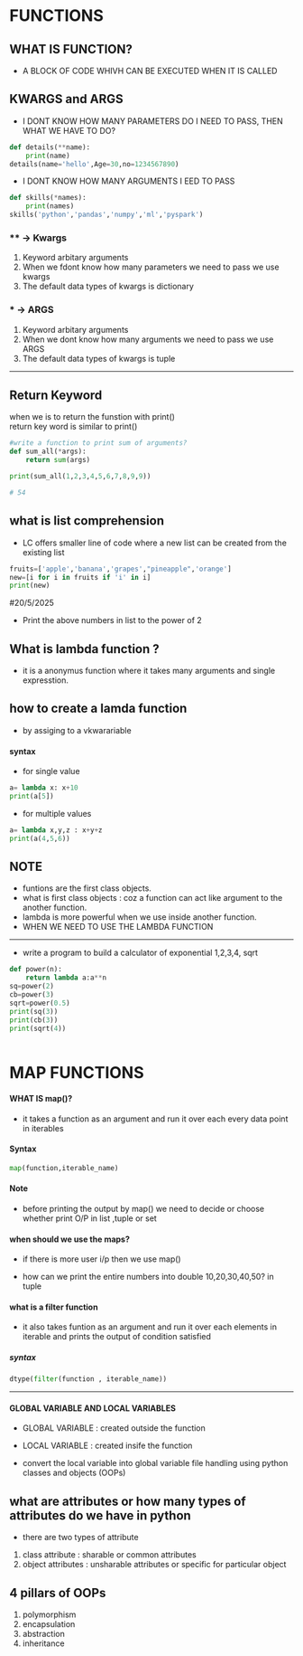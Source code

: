 # FUNCTIONS

## WHAT IS FUNCTION?
- A BLOCK OF CODE WHIVH CAN BE EXECUTED WHEN IT IS CALLED

## KWARGS and ARGS

- I DONT KNOW HOW MANY PARAMETERS DO I NEED TO PASS, THEN WHAT WE HAVE TO DO?

```python
def details(**name):
    print(name)
details(name='hello',Age=30,no=1234567890)
```
- I DONT KNOW HOW MANY ARGUMENTS I EED TO PASS



```python
def skills(*names):
    print(names)
skills('python','pandas','numpy','ml','pyspark')
```

### ** -> Kwargs 
1.  Keyword arbitary arguments  
2.  When we fdont know how many parameters we need to pass we use kwargs
3.  The default data types of kwargs is dictionary

### * -> ARGS
1. Keyword arbitary arguments  
2. When we dont know how many arguments we need to pass we use ARGS
3. The default data types of kwargs is tuple

---

## Return Keyword

when we is to return the funstion with print()  
return key word is similar to print()
    

```python
#write a function to print sum of arguments?
def sum_all(*args):
    return sum(args)

print(sum_all(1,2,3,4,5,6,7,8,9,9))

# 54
```

## what is list comprehension

- LC offers smaller line of code where a new list can be created from the existing list 
```python 
fruits=['apple','banana','grapes',"pineapple",'orange']
new=[i for i in fruits if 'i' in i]
print(new)
```



#20/5/2025

- Print the above numbers in list to the power of 2

## What is lambda function ?
- it is a anonymus function where it takes many arguments and single expresstion.  

## how to create a lamda function
- by assiging to a vkwarariable 
#### syntax

- for single value
```python 
a= lambda x: x+10
print(a[5])
```

- for multiple values
```python 
a= lambda x,y,z : x+y+z
print(a(4,5,6))
```

## NOTE 
- funtions are the first class objects.
- what is first class objects : coz a function can act like argument to the another function.
- lambda is more powerful when we use inside another function.
- WHEN WE NEED TO USE THE LAMBDA FUNCTION
---
- write a program to build a calculator of exponential 1,2,3,4, sqrt 
```python
def power(n):
    return lambda a:a**n
sq=power(2)
cb=power(3)
sqrt=power(0.5)
print(sq(3))
print(cb(3))
print(sqrt(4))
    
```

# MAP FUNCTIONS
#### WHAT IS map()?
- it takes a function as an argument and run it over each every data point in iterables 

#### Syntax
```python
map(function,iterable_name)
```

#### Note 
- before printing the output by map() we need to decide or choose whether print O/P in list ,tuple or set

#### when should we use the maps?
- if there is more user i/p then we use map()

- how can we print the entire numbers into double 10,20,30,40,50? in tuple

#### what is a filter function 
- it also takes funtion as an argument and run it over each elements in iterable and prints the output of condition satisfied

##### syntax
```python
dtype(filter(function , iterable_name))
```
---
#### GLOBAL VARIABLE AND LOCAL VARIABLES

- GLOBAL VARIABLE : created outside the function
- LOCAL VARIABLE : created insife the function

- convert the local variable into global variable
file handling using python  
classes and objects (OOPs)  


## what are attributes or how many types of attributes do we have in python
- there are two types of attribute 
1. class attribute : sharable or common attributes
2. object attributes : unsharable attributes or specific for particular object

## 4 pillars of OOPs
1. polymorphism
2. encapsulation
3. abstraction
4. inheritance